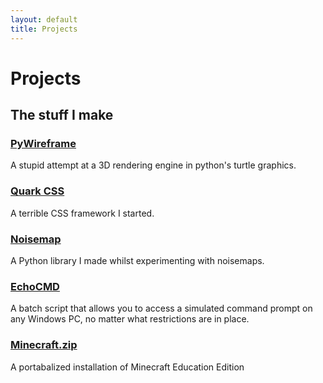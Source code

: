 ```yaml
---
layout: default
title: Projects
---
```


Projects
========
## The stuff I make

### [PyWireframe](https://hyperhamster535.github.io/PyWireframe)
A stupid attempt at a 3D rendering engine in python's turtle graphics.

### [Quark CSS](https://hyperhamster535.github.io/quark-CSS/)
A terrible CSS framework I started.

### [Noisemap](https://github.com/HyperHamster535/Noisemap)
A Python library I made whilst experimenting with noisemaps.

### [EchoCMD](https://github.com/HyperHamster535/EchoCMD)
A batch script that allows you to access a simulated command prompt on any Windows PC, no matter what restrictions are in place.

### [Minecraft.zip](minecraftzip)
A portabalized installation of Minecraft Education Edition
